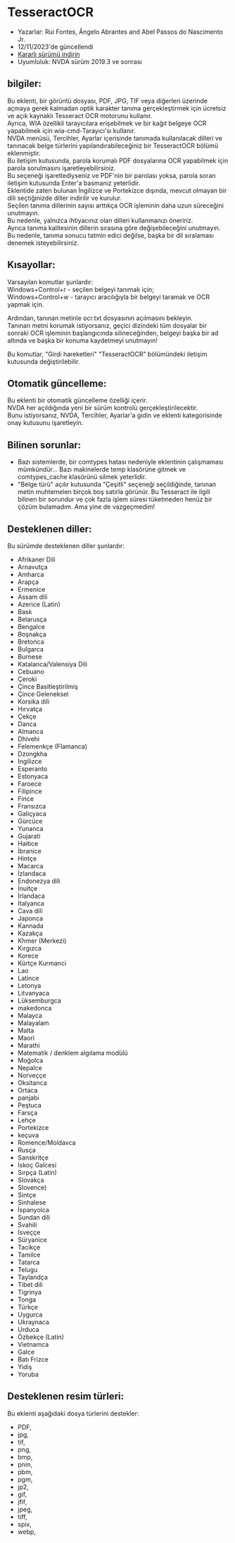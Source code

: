 # TesseractOCR


* Yazarlar: Rui Fontes, Ângelo Abrantes and Abel Passos do Nascimento Jr.
* 12/11/2023'de güncellendi
* [Kararlı sürümü indirin][1]
* Uyumluluk: NVDA sürüm 2019.3 ve sonrası


## bilgiler:

Bu eklenti, bir görüntü dosyası, PDF, JPG, TIF veya diğerleri üzerinde açmaya gerek kalmadan optik karakter tanıma gerçekleştirmek için ücretsiz ve açık kaynaklı Tesseract OCR motorunu kullanır.  
Ayrıca, WIA özellikli tarayıcılara erişebilmek ve bir kağıt belgeye OCR yapabilmek için wia-cmd-Tarayıcı'sı kullanır.  
NVDA menüsü, Tercihler, Ayarlar içerisinde tanımada kullanılacak dilleri ve tanınacak belge türlerini yapılandırabileceğiniz bir TesseractOCR bölümü eklenmiştir.  
Bu iletişim kutusunda, parola korumalı PDF dosyalarına OCR yapabilmek için parola sorulmasını işaretleyebilirsiniz.  
Bu seçeneği işaretlediyseniz ve PDF'nin bir parolası yoksa, parola soran iletişim kutusunda Enter'a basmanız yeterlidir.  
Eklentide zaten bulunan İngilizce ve Portekizce dışında, mevcut olmayan bir dili seçtiğinizde diller indirilir ve kurulur.  
Seçilen tanıma dillerinin sayısı arttıkça OCR işleminin daha uzun süreceğini unutmayın.  
Bu nedenle, yalnızca ihtiyacınız olan dilleri kullanmanızı öneririz.  
Ayrıca tanıma kalitesinin dillerin sırasına göre değişebileceğini unutmayın.  
Bu nedenle, tanıma sonucu tatmin edici değilse, başka bir dil sıralaması denemek isteyebilirsiniz.  


## Kısayollar:

Varsayılan komutlar şunlardır:  
Windows+Control+r - seçilen belgeyi tanımak için;  
Windows+Control+w - tarayıcı aracılığıyla bir belgeyi taramak ve OCR yapmak için.  

Ardından, tanınan metinle ocr.txt dosyasının açılmasını bekleyin.  
Tanınan metni korumak istiyorsanız, geçici dizindeki tüm dosyalar bir sonraki OCR işleminin başlangıcında silineceğinden, belgeyi başka bir ad altında ve başka bir konuma kaydetmeyi unutmayın!  

Bu komutlar, "Girdi hareketleri" "TesseractOCR" bölümündeki  iletişim kutusunda değiştirilebilir.  


## Otomatik güncelleme:

Bu eklenti bir otomatik güncelleme özelliği içerir.  
NVDA her açıldığında yeni bir sürüm kontrolü gerçekleştirilecektir.  
Bunu istiyorsanız, NVDA, Tercihler, Ayarlar'a gidin ve eklenti kategorisinde onay kutusunu işaretleyin.  


## Bilinen sorunlar:

* Bazı sistemlerde, bir comtypes hatası nedeniyle eklentinin çalışmaması mümkündür...
Bazı makinelerde temp klasörüne gitmek ve comtypes_cache klasörünü silmek yeterlidir.
* "Belge türü" açılır kutusunda "Çeşitli" seçeneği seçildiğinde, tanınan metin muhtemelen birçok boş satırla görünür.
Bu Tesseract ile ilgili bilinen bir sorundur ve çok fazla işlem süresi tüketmeden henüz bir çözüm bulamadım. Ama yine de vazgeçmedim!


## Desteklenen diller:

Bu sürümde desteklenen diller şunlardır:
* Afrikaner Dili
* Arnavutça
* Amharca
* Arapça
* Ermenice
* Assam dili
* Azerice (Latin)
* Bask
* Belarusça
* Bengalce
* Boşnakça
* Bretonca
* Bulgarca
* Burnese
* Katalanca/Valensiya Dili
* Cebuano
* Çeroki
* Çince Basitleştirilmiş
* Çince Geleneksel
* Korsika dili
* Hırvatça
* Çekçe
* Danca
* Almanca
* Dhivehi
* Felemenkçe (Flamanca)
* Dzongkha
* İngilizce
* Esperanto
* Estonyaca
* Faroece
* Filipince
* Fince
* Fransızca
* Galiçyaca
* Gürcüce
* Yunanca
* Gujarati
* Haitice
* İbranice
* Hintçe
* Macarca
* İzlandaca
* Endonezya dili
* İnuitçe
* İrlandaca
* İtalyanca
* Cava dili
* Japonca
* Kannada
* Kazakça
* Khmer (Merkezi)
* Kırgızca
* Korece
* Kürtçe Kurmanci
* Lao
* Latince
* Letonya
* Litvanyaca
* Lüksemburgca
* makedonca
* Malayca
* Malayalam
* Malta
* Maori
* Marathi
* Matematik / denklem algılama modülü
* Moğolca
* Nepalce
* Norveççe
* Oksitanca
* Ortaca
* panjabi
* Peştuca
* Farsça
* Lehçe
* Portekizce
* keçuva
* Romence/Moldavca
* Rusça
* Sanskritçe
* İskoç Galcesi
* Sırpça (Latin)
* Slovakça
* Slovence)
* Sintçe
* Sinhalese
* İspanyolca
* Sundan dili
* Svahili
* İsveççe
* Süryanice
* Tacikçe
* Tamilce
* Tatarca
* Telugu
* Taylandça
* Tibet dili
* Tigrinya
* Tonga
* Türkçe
* Uygurca
* Ukraynaca
* Urduca
* Özbekçe (Latin)
* Vietnamca
* Galce
* Batı Frizce
* Yidiş
* Yoruba


## Desteklenen resim türleri:

Bu eklenti aşağıdaki dosya türlerini destekler:
* PDF,  
* jpg,  
* tif,  
* png,  
* bmp,  
* pnm,  
* pbm,  
* pgm,  
* jp2,  
* gif,  
* jfif,  
* jpeg,  
* tiff,  
* spix,  
* webp,  


[1]: https://github.com/ruifontes/tesseractOCR/releases/download/2023.11.13/tesseractOCR-2023.11.13.nvda-addon
